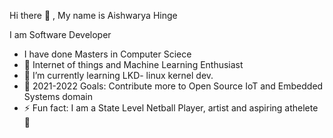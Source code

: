 Hi there 👋 , My name is Aishwarya Hinge

I am Software Developer

- I have done Masters in Computer Sciece
- 👀 Internet of things and Machine Learning Enthusiast
- 🌱 I’m currently learning LKD- linux kernel dev.
- 💞️ 2021-2022 Goals: Contribute more to Open Source IoT and Embedded Systems domain 
- ⚡ Fun fact: I am a State Level Netball Player, artist and aspiring athelete 🏃



<!---
Aishwarya11097/Aishwarya11097 is a ✨ special ✨ repository because its `README.md` (this file) appears on your GitHub profile.
You can click the Preview link to take a look at your changes.
--->
